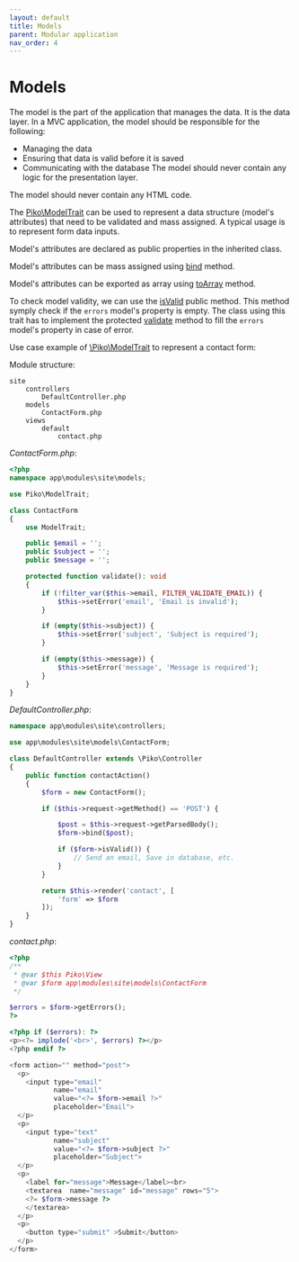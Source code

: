 ```yaml
---
layout: default
title: Models
parent: Modular application
nav_order: 4
---
```


# Models

The model is the part of the application that manages the data. It is the data layer.
In a MVC application, the model should be responsible for the following:

- Managing the data
- Ensuring that data is valid before it is saved
- Communicating with the database The model should never contain any logic for the presentation layer.

The model should never contain any HTML code.

The [Piko\ModelTrait](../../api/ModelTrait.md) can be used to represent a data structure (model's attributes)
that need to be validated and mass assigned. A typical usage is to represent form data inputs.

Model's attributes are declared as public properties in the inherited class.

Model's attributes can be mass assigned using [bind](../../api/ModelTrait.md#method_bind) method.

Model's attributes can be exported as array using [toArray](../../api/ModelTrait.md#method_toArray) method.

To check model validity, we can use the [isValid](../../api/ModelTrait.md#method_isValid) public method.
This method symply check if the `errors` model's property is empty.
The class using this trait has to implement the protected [validate](../../api/ModelTrait.md#method_validate) method
to fill the `errors` model's property in case of error.

Use case example of [\Piko\ModelTrait](../../api/ModelTrait.md) to represent a contact form:

Module structure:

```
site
    controllers
        DefaultController.php
    models
        ContactForm.php
    views
        default
            contact.php

```

*ContactForm.php*:

```php
<?php
namespace app\modules\site\models;

use Piko\ModelTrait;

class ContactForm
{
    use ModelTrait;

    public $email = '';
    public $subject = '';
    public $message = '';

    protected function validate(): void
    {
        if (!filter_var($this->email, FILTER_VALIDATE_EMAIL)) {
            $this->setError('email', 'Email is invalid');
        }

        if (empty($this->subject)) {
            $this->setError('subject', 'Subject is required');
        }

        if (empty($this->message)) {
            $this->setError('message', 'Message is required');
        }
    }
}
```

*DefaultController.php*:

```php
namespace app\modules\site\controllers;

use app\modules\site\models\ContactForm;

class DefaultController extends \Piko\Controller
{
    public function contactAction()
    {
        $form = new ContactForm();

        if ($this->request->getMethod() == 'POST') {

            $post = $this->request->getParsedBody();
            $form->bind($post);

            if ($form->isValid()) {
                // Send an email, Save in database, etc.
            }
        }

        return $this->render('contact', [
            'form' => $form
        ]);
    }
}
```

*contact.php*:

```php
<?php
/**
 * @var $this Piko\View
 * @var $form app\modules\site\models\ContactForm
 */

$errors = $form->getErrors();
?>

<?php if ($errors): ?>
<p><?= implode('<br>', $errors) ?></p>
<?php endif ?>

<form action="" method="post">
  <p>
    <input type="email"
           name="email"
           value="<?= $form->email ?>"
           placeholder="Email">
  </p>
  <p>
    <input type="text"
           name="subject"
           value="<?= $form->subject ?>"
           placeholder="Subject">
  </p>
  <p>
    <label for="message">Message</label><br>
    <textarea  name="message" id="message" rows="5">
    <?= $form->message ?>
    </textarea>
  </p>
  <p>
    <button type="submit" >Submit</button>
  </p>
</form>
```

